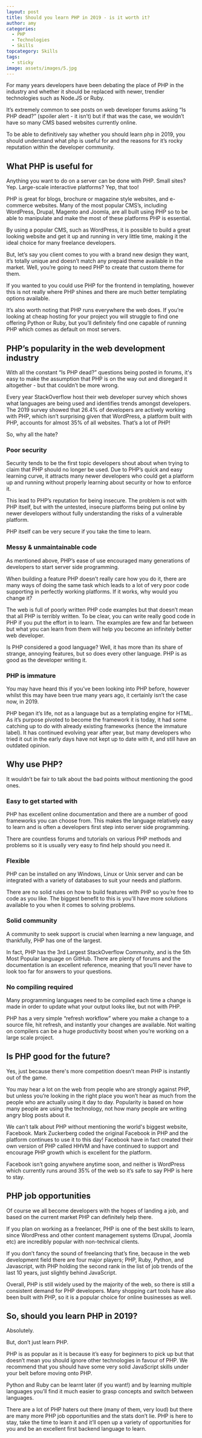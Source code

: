 ```yaml
---
layout: post
title: Should you learn PHP in 2019 - is it worth it?
author: amy
categories:
  - PHP
  - Technologies
  - Skills
topcategory: Skills
tags:
  - sticky
image: assets/images/5.jpg
---
```

For many years developers have been debating the place of PHP in the industry and whether it should be replaced with newer, trendier technologies such as Node.JS or Ruby. 

It’s extremely common to see posts on web developer forums asking “Is PHP dead?” (spoiler alert - it isn’t) but if that was the case, we wouldn’t have so many CMS based websites currently online.

To be able to definitively say whether you should learn php in 2019, you should understand what php is useful for and the reasons for it’s rocky reputation within the developer community. 

## What PHP is useful for 

Anything you want to do on a server can be done with PHP. Small sites? Yep. Large-scale interactive platforms? Yep, that too!

PHP is great for blogs, brochure or magazine style websites, and e-commerce websites.  Many of the most popular CMS’s, including WordPress, Drupal, Magento and Joomla, are all built using PHP so to be able to manipulate and make the most of these platforms PHP is essential. 

By using a popular CMS, such as WordPress, it is possible to build a great looking website and get it up and running in very little time, making it the ideal choice for many freelance developers. 

But, let’s say you client comes to you with a brand new design they want, it’s totally unique and doesn’t match any prepaid theme available in the market. Well, you’re going to need PHP to create that custom theme for them. 

If you wanted to you could use PHP for the frontend in templating, however this is not really where PHP shines and there are much better templating options available. 

It’s also worth noting that PHP runs everywhere the web does. If you’re looking at cheap hosting for your project you will struggle to find one offering Python or Ruby, but you’ll definitely find one capable of running PHP which comes as default on most servers. 

## PHP’s popularity in the web development industry

With all the constant “Is PHP dead?” questions being posted in forums, it's easy to make the assumption that PHP is on the way out and disregard it altogether - but that couldn’t be more wrong. 

Every year StackOverflow host their web developer survey which shows what languages are being used and identifies trends amongst developers. The 2019 survey showed that 26.4% of developers are actively working with PHP, which isn’t surprising given that WordPress, a platform built with PHP, accounts for almost 35% of all websites. That’s a lot of PHP!

So, why all the hate?

### Poor security

Security tends to be the first topic developers shout about when trying to claim that PHP should no longer be used. Due to PHP’s quick and easy learning curve, it attracts many newer developers who could get a platform up and running without properly learning about security or how to enforce it. 

This lead to PHP’s reputation for being insecure. The problem is not with PHP itself, but with the untested, insecure platforms being put online by newer developers without fully understanding the risks of a vulnerable platform. 

PHP itself can be very secure if you take the time to learn. 

### Messy & unmaintainable code

As mentioned above, PHP’s ease of use encouraged many generations of developers to start server side programming. 

When building a feature PHP doesn’t really care how you do it, there are many ways of doing the same task which leads to a lot of very poor code supporting in perfectly working platforms. If it works, why would you change it? 

The web is full of poorly written PHP code examples but that doesn’t mean that all PHP is terribly written. To be clear, you can write really good code in PHP if you put the effort in to learn. The examples are few and far between but what you can learn from them will help you become an infinitely better web developer. 

Is PHP considered a good language? Well, it has more than its share of strange, annoying features, but so does every other language. PHP is as good as the developer writing it.

### PHP is immature

You may have heard this if you’ve been looking into PHP before, however whilst this may have been true many years ago, it certainly isn’t the case now, in 2019. 

PHP began it’s life, not as a language but as a templating engine for HTML. As it’s purpose pivoted to become the framework it is today, it had some catching up to do with already existing frameworks (hence the immature label). It has continued evolving year after year, but many developers who tried it out in the early days have not kept up to date with it, and still have an outdated opinion. 

## Why use PHP? 

It wouldn’t be fair to talk about the bad points without mentioning the good ones. 

### Easy to get started with

PHP has excellent online documentation and there are a number of good frameworks you can choose from. This makes the language relatively easy to learn and is often a developers first step into server side programming. 

There are countless forums and tutorials on various PHP methods and problems so it is usually very easy to find help should you need it.

### Flexible

PHP can be installed on any Windows, Linux or Unix server and can be integrated with a variety of databases to suit your needs and platform. 

There are no solid rules on how to build features with PHP so you’re free to code as you like. The biggest benefit to this is you'll have more solutions available to you when it comes to solving problems. 

### Solid community

A community to seek support is crucial when learning a new language, and thankfully, PHP has one of the largest. 

In fact, PHP has the 3rd Largest StackOverflow Community, and is the 5th Most Popular language on GitHub. There are plenty of forums and the documentation is an excellent reference, meaning that you’ll never have to look too far for answers to your questions. 

### No compiling required

Many programming languages need to be compiled each time a change is made in order to update what your output looks like, but not with PHP.

PHP has a very simple “refresh workflow” where you make a change to a source file, hit refresh, and instantly your changes are available. Not waiting on compilers can be a huge productivity boost when you’re working on a large scale project. 

## Is PHP good for the future?

Yes, just because there's more competition doesn’t mean PHP is instantly out of the game. 

You may hear a lot on the web from people who are strongly against PHP, but unless you’re looking in the right place you won’t hear as much from the people who are actually using it day to day. Popularity is based on how many people are using the technology, not how many people are writing angry blog posts about it.  

We can’t talk about PHP without mentioning the world's biggest website, Facebook. Mark Zuckerberg coded the original Facebook in PHP and the platform continues to use it to this day! Facebook have in fact created their own version of PHP called HHVM and have continued to support and encourage PHP growth which is excellent for the platform. 

Facebook isn’t going anywhere anytime soon, and neither is WordPress which currently runs around 35% of the web so it’s safe to say PHP is here to stay. 

## PHP job opportunities

Of course we all become developers with the hopes of landing a job, and based on the current market PHP can definitely help there. 

If you plan on working as a freelancer, PHP is one of the best skills to learn, since WordPress and other content management systems (Drupal, Joomla etc) are incredibly popular with non-technical  clients. 

If you don’t fancy the sound of freelancing that’s fine, because in the web development field there are four major players; PHP, Ruby, Python, and Javascript, with PHP holding the second rank in the list of job trends of the last 10 years, just slightly behind JavaScript.

Overall, PHP is still widely used by the majority of the web, so there is still a consistent demand for PHP developers. Many shopping cart tools have also been built with PHP, so it is a popular choice for online businesses as well.

## So, should you learn PHP in 2019?

Absolutely. 

But, don’t just learn PHP. 

PHP is as popular as it is because it’s easy for beginners to pick up but that doesn’t mean you should ignore other technologies in favour of PHP. We recommend that you should have some very solid JavaScript skills under your belt before moving onto PHP. 

Python and Ruby can be learnt later (if you want!) and by learning multiple languages you’ll find it much easier to grasp concepts and switch between languages.

There are a lot of PHP haters out there (many of them, very loud) but there are many more PHP job opportunities and the stats don’t lie. PHP is here to stay, take the time to learn it and it’ll open up a variety of opportunities for you and be an excellent first backend language to learn.  

